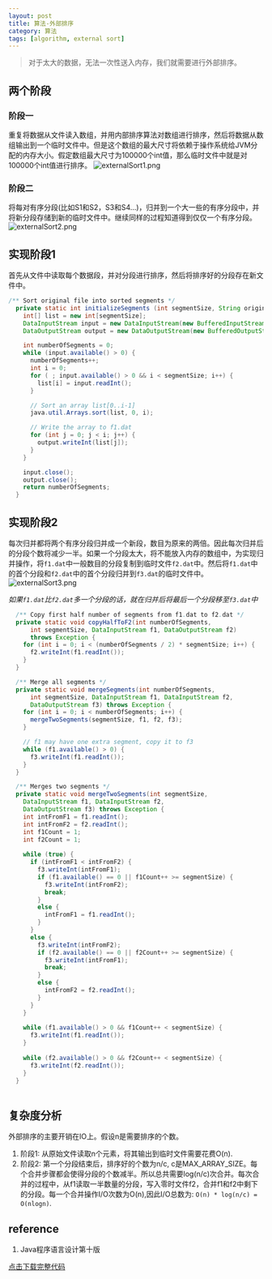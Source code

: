 ```yaml
---
layout: post
title: 算法-外部排序
category: 算法
tags: [algorithm, external sort]
---
```


> 对于太大的数据，无法一次性送入内存，我们就需要进行外部排序。

## 两个阶段

### 阶段一
重复将数据从文件读入数组，并用内部排序算法对数组进行排序，然后将数据从数组输出到一个临时文件中。但是这个数组的最大尺寸将依赖于操作系统给JVM分配的内存大小。假定数组最大尺寸为100000个int值，那么临时文件中就是对100000个int值进行排序。
![externalSort1.png](https://i.loli.net/2019/04/16/5cb57d38883bf.png)

### 阶段二
将每对有序分段(比如S1和S2，S3和S4...)，归并到一个大一些的有序分段中，并将新分段存储到新的临时文件中。继续同样的过程知道得到仅仅一个有序分段。
![externalSort2.png](https://i.loli.net/2019/04/16/5cb57d3899bb9.png)

## 实现阶段1
首先从文件中读取每个数据段，并对分段进行排序，然后将排序好的分段存在新文件中。
```java
/** Sort original file into sorted segments */
  private static int initializeSegments (int segmentSize, String originalFile, String f1) throws Exception {
    int[] list = new int[segmentSize];
    DataInputStream input = new DataInputStream(new BufferedInputStream(new FileInputStream(originalFile)));
    DataOutputStream output = new DataOutputStream(new BufferedOutputStream(new FileOutputStream(f1)));

    int numberOfSegments = 0;
    while (input.available() > 0) {
      numberOfSegments++;
      int i = 0;
      for ( ; input.available() > 0 && i < segmentSize; i++) {
        list[i] = input.readInt();
      }

      // Sort an array list[0..i-1]
      java.util.Arrays.sort(list, 0, i);

      // Write the array to f1.dat
      for (int j = 0; j < i; j++) {
        output.writeInt(list[j]);
      }
    }

    input.close();
    output.close();
    return numberOfSegments;
  }
```

## 实现阶段2
每次归并都将两个有序分段归并成一个新段，数目为原来的两倍。因此每次归并后的分段个数将减少一半。如果一个分段太大，将不能放入内存的数组中，为实现归并操作，将`f1.dat`中一般数目的分段复制到临时文件`f2.dat`中。然后将`f1.dat`中的首个分段和`f2.dat`中的首个分段归并到`f3.dat`的临时文件中。
![externalSort3.png](https://i.loli.net/2019/04/16/5cb5842e0635b.png)

*如果`f1.dat`比`f2.dat`多一个分段的话，就在归并后将最后一个分段移至`f3.dat`中*
```java
  /** Copy first half number of segments from f1.dat to f2.dat */
  private static void copyHalfToF2(int numberOfSegments,
      int segmentSize, DataInputStream f1, DataOutputStream f2)
      throws Exception {
    for (int i = 0; i < (numberOfSegments / 2) * segmentSize; i++) {
      f2.writeInt(f1.readInt());
    }
  }

  /** Merge all segments */
  private static void mergeSegments(int numberOfSegments,
      int segmentSize, DataInputStream f1, DataInputStream f2,
      DataOutputStream f3) throws Exception {
    for (int i = 0; i < numberOfSegments; i++) {
      mergeTwoSegments(segmentSize, f1, f2, f3);
    }

    // f1 may have one extra segment, copy it to f3
    while (f1.available() > 0) {
      f3.writeInt(f1.readInt());
    }
  }

  /** Merges two segments */
  private static void mergeTwoSegments(int segmentSize,
    DataInputStream f1, DataInputStream f2,
    DataOutputStream f3) throws Exception {
    int intFromF1 = f1.readInt();
    int intFromF2 = f2.readInt();
    int f1Count = 1;
    int f2Count = 1;
  
    while (true) {
      if (intFromF1 < intFromF2) {
        f3.writeInt(intFromF1);
        if (f1.available() == 0 || f1Count++ >= segmentSize) {
          f3.writeInt(intFromF2);
          break;
        }
        else {
          intFromF1 = f1.readInt();
        }
      }
      else {
        f3.writeInt(intFromF2);
        if (f2.available() == 0 || f2Count++ >= segmentSize) {
          f3.writeInt(intFromF1);
          break;
        }
        else {
          intFromF2 = f2.readInt();
        }
      }
    }
  
    while (f1.available() > 0 && f1Count++ < segmentSize) {
      f3.writeInt(f1.readInt());
    }
  
    while (f2.available() > 0 && f2Count++ < segmentSize) {
      f3.writeInt(f2.readInt());
    }
  }
  
```
## 复杂度分析
外部排序的主要开销在IO上。假设n是需要排序的个数。

1. 阶段1: 从原始文件读取n个元素，将其输出到临时文件需要花费O(n).
2. 阶段2: 第一个分段结束后，排序好的个数为n/c, c是MAX_ARRAY_SIZE。每个合并步骤都会使得分段的个数减半。所以总共需要log(n/c)次合并。每次合并的过程中，从f1读取一半数量的分段，写入零时文件f2，合并f1和f2中剩下的分段。每一个合并操作I/O次数为O(n),因此I/O总数为: `O(n) * log(n/c) = O(nlogn)`.

## reference
1. Java程序语言设计第十版

<a href="/downloads/SortLargeFile.java" download>点击下载完整代码</a>
